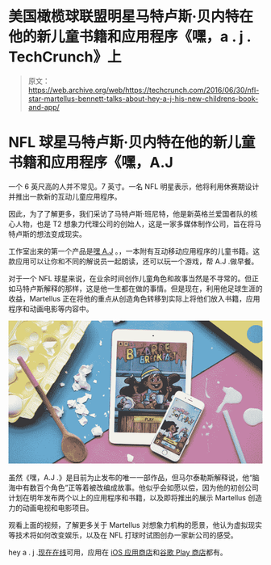 # 美国橄榄球联盟明星马特卢斯·贝内特在他的新儿童书籍和应用程序《嘿，a . j . TechCrunch》上

> 原文：<https://web.archive.org/web/https://techcrunch.com/2016/06/30/nfl-star-martellus-bennett-talks-about-hey-a-j-his-new-childrens-book-and-app/>

# NFL 球星马特卢斯·贝内特在他的新儿童书籍和应用程序《嘿，A.J

一个 6 英尺高的人并不常见。7 英寸。一名 NFL 明星表示，他将利用休赛期设计并推出一款新的互动儿童应用程序。

因此，为了了解更多，我们采访了马特卢斯·班尼特，他是新英格兰爱国者队的核心人物，也是 T2 想象力代理公司的创始人，这是一家多媒体制作公司，旨在将马特卢斯的想法变成现实。

工作室出来的第一个产品是[嘿 A.J](https://web.archive.org/web/20221208130050/http://www.heyaj.com/) 。，一本附有互动移动应用程序的儿童书籍。这款应用可以让你和不同的解说员一起朗读，还可以玩一个游戏，帮 A.J .做早餐。

对于一个 NFL 球星来说，在业余时间创作儿童角色和故事当然是不寻常的。但正如马特卢斯解释的那样，这是他一生都在做的事情。但是现在，利用他足球生涯的收益，Martellus 正在将他的重点从创造角色转移到实际上将他们放入书籍，应用程序和动画电影等内容中。

![Screen Shot 2016-06-30 at 12.53.38 PM](img/14b740b0df47f12a8210b6f5d5f7f3bc.png)

虽然《嘿，A.J .》是目前为止发布的唯一一部作品，但马尔泰勒斯解释说，他“脑海中有数百个角色”正等着被改编成故事。他似乎会如愿以偿，因为他的初创公司计划在明年发布两个以上的应用程序和书籍，以及即将推出的展示 Martellus 创造力的动画电视和电影项目。

观看上面的视频，了解更多关于 Martellus 对想象力机构的愿景，他认为虚拟现实等技术将如何改变娱乐，以及在 NFL 打球时试图创办一家新公司的感受。

hey a . j .[现在在线](https://web.archive.org/web/20221208130050/http://www.heyaj.com/home/saturday/)可用，应用在 [iOS 应用商店](https://web.archive.org/web/20221208130050/https://itunes.apple.com/us/app/hey-aj!-its-saturday/id1099150353?mt=8)和[谷歌 Play 商店](https://web.archive.org/web/20221208130050/https://play.google.com/store/apps/details?id=air.com.Heyaj.itssaturday)都有。